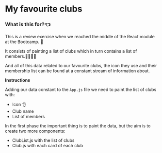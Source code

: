 # My favourite clubs

### What is this for?👈

This is a review exercise when we reached the middle of the React module at the Bootcamp. 🚀

It consists of painting a list of clubs which in turn contains a list of members.👨‍👨‍👧‍👦

And all of this data related to our favourite clubs, the icon they use and their membership list can be found at a constant stream of information about.

**Instructions**

Adding our data constant to the `App.js` file we need to paint the list of clubs with:

- Icon 👌
- Club name
- List of members

In the first phase the important thing is to paint the data, but the aim is to create two more components:

- ClubList.js with the list of clubs
- Club.js with each card of each club

